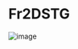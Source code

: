 # Fr2DSTG
![image](https://raw.githubusercontent.com/salty-Frankenstein/Fr2DSTG/master/ezgif-5-7e4112bdc2.gif)
